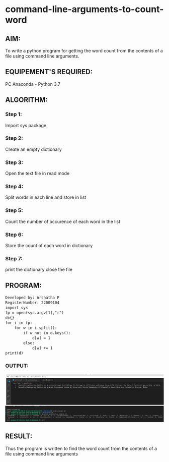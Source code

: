 # command-line-arguments-to-count-word
## AIM:
To write a python program for getting the word count from the contents of a file using command line arguments.
## EQUIPEMENT'S REQUIRED: 
PC Anaconda - Python 3.7
## ALGORITHM: 
### Step 1:
Import sys package
### Step 2: 
 Create an empty dictionary
### Step 3: 
Open the text file in read mode
### Step 4:  
Split words in each line and store in list
### Step 5: 
Count the number of occurence of each word in the list
### Step 6:
Store the count of each word in dictionary
### Step 7:
print the dictionary close the file
## PROGRAM:

```
Developed by: Arshatha P
RegisterNumber: 22009104
import sys
fp = open(sys.argv[1],"r")
d={}
for i in fp:
    for w in i.split():
        if w not in d.keys():
            d[w] = 1
        else:
            d[w] += 1
print(d)

```
### OUTPUT:
![output](./L1.png)
![ouput](./L2.png)



## RESULT:
Thus the program is written to find the word count from the contents of a file using command line arguments
